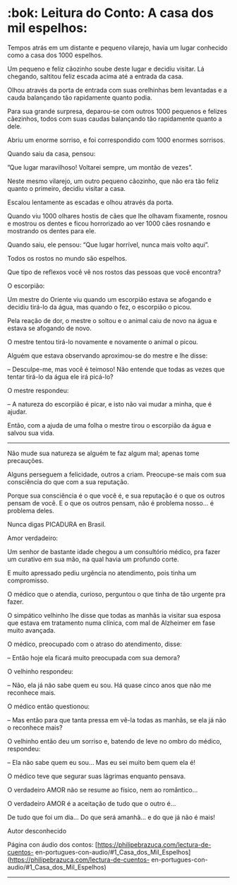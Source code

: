 # :bok: Leitura do Conto: A casa dos mil espelhos: 

Tempos atrás em um distante e pequeno vilarejo, havia um lugar conhecido como a casa dos 1000 espelhos.

Um pequeno e feliz cãozinho soube deste lugar e decidiu visitar. 
Lá chegando, saltitou feliz escada acima até a entrada da casa.

Olhou através da porta de entrada com suas orelhinhas bem levantadas e a cauda balançando tão rapidamente quanto podia.

Para sua grande surpresa, deparou-se com outros 1000 pequenos e felizes cãezinhos, todos com suas caudas balançando tão rapidamente quanto a dele.

Abriu um enorme sorriso, e foi correspondido com 1000 enormes sorrisos.

Quando saiu da casa, pensou:

”Que lugar maravilhoso! Voltarei sempre, um montão de vezes”.

Neste mesmo vilarejo, um outro pequeno cãozinho, que não era tão feliz quanto o primeiro, decidiu visitar a casa.

Escalou lentamente as escadas e olhou através da porta.

Quando viu 1000 olhares hostis de cães que lhe olhavam fixamente, rosnou e mostrou os dentes e ficou horrorizado ao ver 
1000 cães rosnando e mostrando os dentes para ele.

Quando saiu, ele pensou: “Que lugar horrível, nunca mais volto aqui”.

Todos os rostos no mundo são espelhos.
 
Que tipo de reflexos você vê nos rostos das pessoas que você encontra?

 O escorpião: 
 
Um mestre do Oriente viu quando um escorpião estava se afogando e decidiu tirá-lo da água, mas quando o fez, o escorpião o picou.

Pela reação de dor, o mestre o soltou e o animal caiu de novo na água e estava se afogando de novo.

O mestre tentou tirá-lo novamente e novamente o animal o picou.

Alguém que estava observando aproximou-se do mestre e lhe disse:

– Desculpe-me, mas você é teimoso! Não entende que todas as vezes que tentar tirá-lo da água ele irá picá-lo?

O mestre respondeu:

– A natureza do escorpião é picar, e isto não vai mudar a minha, que é ajudar.

Então, com a ajuda de uma folha o mestre tirou o escorpião da água e salvou sua vida.

***

Não mude sua natureza se alguém te faz algum mal; apenas tome precauções.

Alguns perseguem a felicidade, outros a criam. Preocupe-se mais com sua consciência do que com a sua reputação.

Porque sua consciência é o que você é, e sua reputação é o que os outros pensam de você. E o que os outros pensam, não é 
problema nosso... é problema deles.

Nunca digas PICADURA en Brasil.

Amor verdadeiro:

Um senhor de bastante idade chegou a um consultório médico, pra fazer um curativo em sua mão, na qual havia um profundo 
corte.

E muito apressado pediu urgência no atendimento, pois tinha um compromisso.

O médico que o atendia, curioso, perguntou o que tinha de tão urgente pra fazer.

O simpático velhinho lhe disse que todas as manhãs ia visitar sua esposa que estava em tratamento numa clínica, com mal de 
Alzheimer em fase muito avançada.

O médico, preocupado com o atraso do atendimento, disse:

– Então hoje ela ficará muito preocupada com sua demora?

O velhinho respondeu:

– Não, ela já não sabe quem eu sou. Há quase cinco anos que não me reconhece mais.

O médico então questionou:

– Mas então para que tanta pressa em vê-la todas as manhãs, se ela já não o reconhece mais?

O velhinho então deu um sorriso e, batendo de leve no ombro do médico, respondeu:

– Ela não sabe quem eu sou... Mas eu sei muito bem quem ela é!

O médico teve que segurar suas lágrimas enquanto pensava.

O verdadeiro AMOR não se resume ao físico, nem ao romântico...

O verdadeiro AMOR é a aceitação de tudo que o outro é...

De tudo que foi um dia... Do que será amanhã... e do que já não é mais!

Autor desconhecido

Página con áudio dos contos: [https://philipebrazuca.com/lectura-de-cuentos-
en-portugues-con-audio/#1_Casa_dos_Mil_Espelhos](https://philipebrazuca.com/lectura-de-cuentos-
en-portugues-con-audio/#1_Casa_dos_Mil_Espelhos)

---
